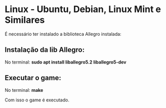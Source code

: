 # Linux - Ubuntu, Debian, Linux Mint e Similares
É necessário ter instalado a biblioteca Allegro instalada: 
## Instalação da lib Allegro: 
No terminal: **sudo apt install liballegro5.2 liballegro5-dev**

## Executar o game:
No terminal: **make**

Com isso o game é executado.

